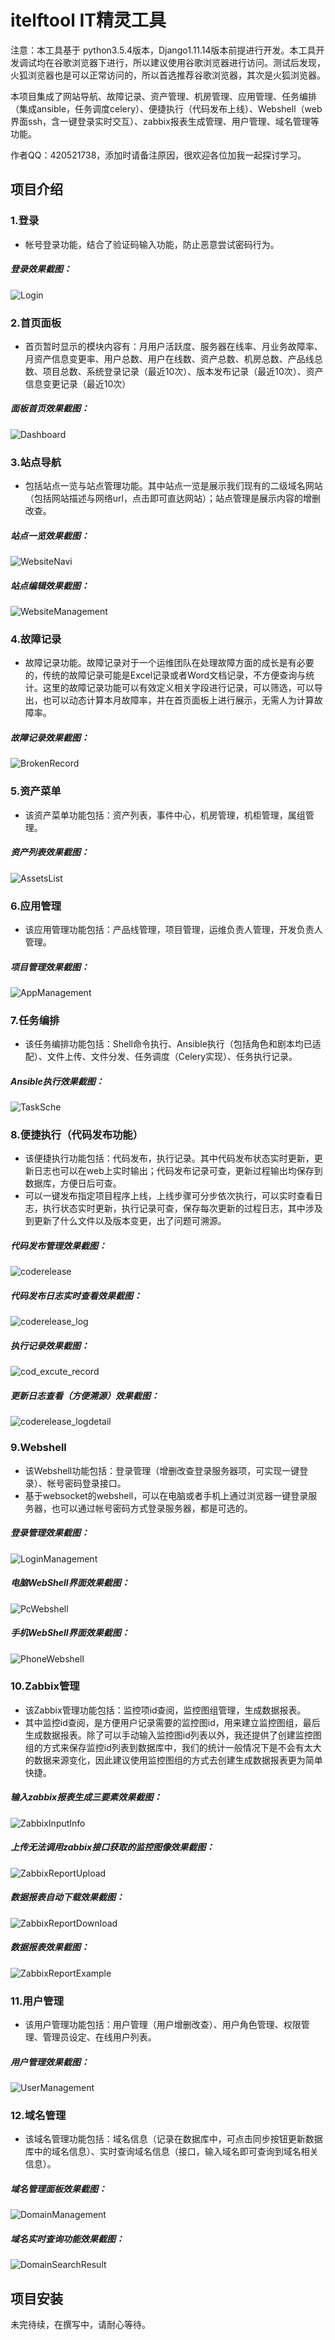 ﻿# itelftool IT精灵工具 #

注意：本工具基于 python3.5.4版本，Django1.11.14版本前提进行开发。本工具开发调试均在谷歌浏览器下进行，所以建议使用谷歌浏览器进行访问。测试后发现，火狐浏览器也是可以正常访问的，所以首选推荐谷歌浏览器，其次是火狐浏览器。

本项目集成了网站导航、故障记录、资产管理、机房管理、应用管理、任务编排（集成ansible，任务调度celery）、便捷执行（代码发布上线）、Webshell（web界面ssh，含一键登录实时交互）、zabbix报表生成管理、用户管理、域名管理等功能。

作者QQ：420521738，添加时请备注原因，很欢迎各位加我一起探讨学习。


## 项目介绍

### 1.登录

* 帐号登录功能，结合了验证码输入功能，防止恶意尝试密码行为。

##### 登录效果截图：
![Login](https://github.com/420521738/itelftool/blob/master/screenshots/Login.png)


### 2.首页面板

* 首页暂时显示的模块内容有：月用户活跃度、服务器在线率、月业务故障率、月资产信息变更率、用户总数、用户在线数、资产总数、机房总数、产品线总数、项目总数、系统登录记录（最近10次）、版本发布记录（最近10次）、资产信息变更记录（最近10次）

##### 面板首页效果截图：
![Dashboard](https://github.com/420521738/itelftool/blob/master/screenshots/Dashboard.png)


### 3.站点导航

* 包括站点一览与站点管理功能。其中站点一览是展示我们现有的二级域名网站（包括网站描述与网络url，点击即可直达网站）；站点管理是展示内容的增删改查。

##### 站点一览效果截图：
![WebsiteNavi](https://github.com/420521738/itelftool/blob/master/screenshots/WebsiteNavi.png)
##### 站点编辑效果截图：
![WebsiteManagement](https://github.com/420521738/itelftool/blob/master/screenshots/WebsiteManagement.png)


### 4.故障记录

* 故障记录功能。故障记录对于一个运维团队在处理故障方面的成长是有必要的，传统的故障记录可能是Excel记录或者Word文档记录，不方便查询与统计。这里的故障记录功能可以有效定义相关字段进行记录，可以筛选，可以导出，也可以动态计算本月故障率，并在首页面板上进行展示，无需人为计算故障率。

##### 故障记录效果截图：
![BrokenRecord](https://github.com/420521738/itelftool/blob/master/screenshots/BrokenRecord.png)


### 5.资产菜单

* 该资产菜单功能包括：资产列表，事件中心，机房管理，机柜管理，属组管理。

##### 资产列表效果截图：
![AssetsList](https://github.com/420521738/itelftool/blob/master/screenshots/AssetsList.png)


### 6.应用管理

* 该应用管理功能包括：产品线管理，项目管理，运维负责人管理，开发负责人管理。

##### 项目管理效果截图：
![AppManagement](https://github.com/420521738/itelftool/blob/master/screenshots/AppManagement.png)


### 7.任务编排

* 该任务编排功能包括：Shell命令执行、Ansible执行（包括角色和剧本均已适配）、文件上传、文件分发、任务调度（Celery实现）、任务执行记录。

##### Ansible执行效果截图：
![TaskSche](https://github.com/420521738/itelftool/blob/master/screenshots/TaskSche.png)


### 8.便捷执行（代码发布功能）

* 该便捷执行功能包括：代码发布，执行记录。其中代码发布状态实时更新，更新日志也可以在web上实时输出；代码发布记录可查，更新过程输出均保存到数据库，方便日后可查。
* 可以一键发布指定项目程序上线，上线步骤可分步依次执行，可以实时查看日志，执行状态实时更新，执行记录可查，保存每次更新的过程日志，其中涉及到更新了什么文件以及版本变更，出了问题可溯源。

##### 代码发布管理效果截图：
![coderelease](https://github.com/420521738/itelftool/blob/master/screenshots/coderelease.png)
##### 代码发布日志实时查看效果截图：
![coderelease_log](https://github.com/420521738/itelftool/blob/master/screenshots/coderelease_log.png)
##### 执行记录效果截图：
![cod_excute_record](https://github.com/420521738/itelftool/blob/master/screenshots/cod_excute_record.png)
##### 更新日志查看（方便溯源）效果截图：
![coderelease_logdetail](https://github.com/420521738/itelftool/blob/master/screenshots/coderelease_logdetail.png)


### 9.Webshell

* 该Webshell功能包括：登录管理（增删改查登录服务器项，可实现一键登录）、帐号密码登录接口。
* 基于websocket的webshell，可以在电脑或者手机上通过浏览器一键登录服务器，也可以通过帐号密码方式登录服务器，都是可选的。

##### 登录管理效果截图：
![LoginManagement](https://github.com/420521738/itelftool/blob/master/screenshots/LoginManagement.png)
##### 电脑WebShell界面效果截图：
![PcWebshell](https://github.com/420521738/itelftool/blob/master/screenshots/PcWebshell.png)
##### 手机WebShell界面效果截图：
![PhoneWebshell](https://github.com/420521738/itelftool/blob/master/screenshots/PhoneWebshell.png)


### 10.Zabbix管理

* 该Zabbix管理功能包括：监控项id查阅，监控图组管理，生成数据报表。
* 其中监控id查阅，是方便用户记录需要的监控图id，用来建立监控图组，最后生成数据报表。除了可以手动输入监控图id列表以外，我还提供了创建监控图组的方式来保存监控id列表到数据库中，我们的统计一般情况下是不会有太大的数据来源变化，因此建议使用监控图组的方式去创建生成数据报表更为简单快捷。

##### 输入zabbix报表生成三要素效果截图：
![ZabbixInputInfo](https://github.com/420521738/itelftool/blob/master/screenshots/ZabbixInputInfo.png)
##### 上传无法调用zabbix接口获取的监控图像效果截图：
![ZabbixReportUpload](https://github.com/420521738/itelftool/blob/master/screenshots/ZabbixReportUpload.png)
##### 数据报表自动下载效果截图：
![ZabbixReportDownload](https://github.com/420521738/itelftool/blob/master/screenshots/ZabbixReportDownload.png)
##### 数据报表效果截图：
![ZabbixReportExample](https://github.com/420521738/itelftool/blob/master/screenshots/ZabbixReportExample.png)


### 11.用户管理

* 该用户管理功能包括：用户管理（用户增删改查）、用户角色管理、权限管理、管理员设定、在线用户列表。

##### 用户管理效果截图：
![UserManagement](https://github.com/420521738/itelftool/blob/master/screenshots/UserManagement.png)


### 12.域名管理

* 该域名管理功能包括：域名信息（记录在数据库中，可点击同步按钮更新数据库中的域名信息）、实时查询域名信息（接口，输入域名即可查询到域名相关信息）。

##### 域名管理面板效果截图：
![DomainManagement](https://github.com/420521738/itelftool/blob/master/screenshots/DomainManagement.png)
##### 域名实时查询功能效果截图：
![DomainSearchResult](https://github.com/420521738/itelftool/blob/master/screenshots/DomainSearchResult.png)



## 项目安装
未完待续，在撰写中，请耐心等待。




